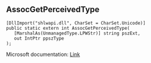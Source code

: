 ## AssocGetPerceivedType

```
[DllImport("shlwapi.dll", CharSet = CharSet.Unicode)]
public static extern int AssocGetPerceivedType(
   [MarshalAs(UnmanagedType.LPWStr)] string pszExt,
   out IntPtr ppszType
);
```

Microsoft documentation: [Link](https://docs.microsoft.com/en-us/windows/win32/api/shlwapi/nf-shlwapi-assocgetperceivedtype)
